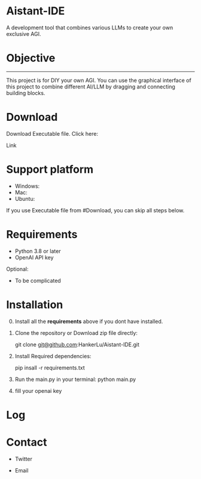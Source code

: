 # Aistant-IDE
A development tool that combines various LLMs to create your own exclusive AGI.

# Objective
---
This project is for DIY your own AGI. You can use the graphical interface of this project to combine different AI/LLM by dragging and connecting building blocks.

# Download

Download Executable file. Click here:  

Link

# Support platform

- Windows:
- Mac:
- Ubuntu:

If you use Executable file from #Download, you can skip all steps below.
# Requirements

- Python 3.8 or later
- OpenAI API key


Optional:
- To be complicated

# Installation

0. Install all the  **requirements** above if you dont have installed.

1. Clone the repository or Download zip file directly:

    git clone git@github.com:HankerLu/Aistant-IDE.git

2. Install Required dependencies:
    
    pip insall -r requirements.txt

3. Run the main.py in your terminal:
    python main.py

4. fill your openai key


# Log

# Contact

- Twitter

- Email